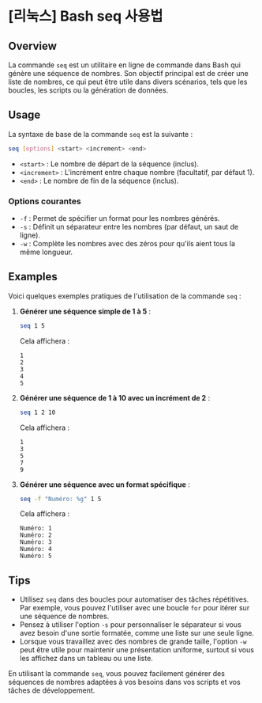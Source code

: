 # [리눅스] Bash seq 사용법

## Overview
La commande `seq` est un utilitaire en ligne de commande dans Bash qui génère une séquence de nombres. Son objectif principal est de créer une liste de nombres, ce qui peut être utile dans divers scénarios, tels que les boucles, les scripts ou la génération de données.

## Usage
La syntaxe de base de la commande `seq` est la suivante :

```bash
seq [options] <start> <increment> <end>
```

- `<start>` : Le nombre de départ de la séquence (inclus).
- `<increment>` : L'incrément entre chaque nombre (facultatif, par défaut 1).
- `<end>` : Le nombre de fin de la séquence (inclus).

### Options courantes
- `-f` : Permet de spécifier un format pour les nombres générés.
- `-s` : Définit un séparateur entre les nombres (par défaut, un saut de ligne).
- `-w` : Complète les nombres avec des zéros pour qu'ils aient tous la même longueur.

## Examples
Voici quelques exemples pratiques de l'utilisation de la commande `seq` :

1. **Générer une séquence simple de 1 à 5** :
   ```bash
   seq 1 5
   ```
   Cela affichera :
   ```
   1
   2
   3
   4
   5
   ```

2. **Générer une séquence de 1 à 10 avec un incrément de 2** :
   ```bash
   seq 1 2 10
   ```
   Cela affichera :
   ```
   1
   3
   5
   7
   9
   ```

3. **Générer une séquence avec un format spécifique** :
   ```bash
   seq -f "Numéro: %g" 1 5
   ```
   Cela affichera :
   ```
   Numéro: 1
   Numéro: 2
   Numéro: 3
   Numéro: 4
   Numéro: 5
   ```

## Tips
- Utilisez `seq` dans des boucles pour automatiser des tâches répétitives. Par exemple, vous pouvez l'utiliser avec une boucle `for` pour itérer sur une séquence de nombres.
- Pensez à utiliser l'option `-s` pour personnaliser le séparateur si vous avez besoin d'une sortie formatée, comme une liste sur une seule ligne.
- Lorsque vous travaillez avec des nombres de grande taille, l'option `-w` peut être utile pour maintenir une présentation uniforme, surtout si vous les affichez dans un tableau ou une liste.

En utilisant la commande `seq`, vous pouvez facilement générer des séquences de nombres adaptées à vos besoins dans vos scripts et vos tâches de développement.